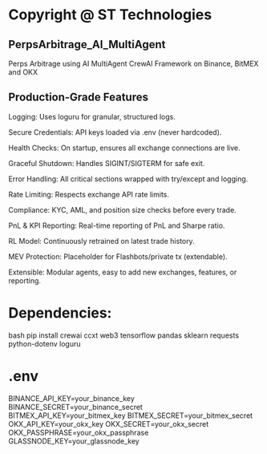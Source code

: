# Copyright @ ST Technologies

## PerpsArbitrage_AI_MultiAgent

Perps Arbitrage using AI MultiAgent CrewAI Framework on Binance, BitMEX and OKX

## Production-Grade Features

Logging: Uses loguru for granular, structured logs.

Secure Credentials: API keys loaded via .env (never hardcoded).

Health Checks: On startup, ensures all exchange connections are live.

Graceful Shutdown: Handles SIGINT/SIGTERM for safe exit.

Error Handling: All critical sections wrapped with try/except and logging.

Rate Limiting: Respects exchange API rate limits.

Compliance: KYC, AML, and position size checks before every trade.

PnL & KPI Reporting: Real-time reporting of PnL and Sharpe ratio.

RL Model: Continuously retrained on latest trade history.

MEV Protection: Placeholder for Flashbots/private tx (extendable).

Extensible: Modular agents, easy to add new exchanges, features, or reporting.

# Dependencies:

bash
pip install crewai ccxt web3 tensorflow pandas sklearn requests python-dotenv loguru

# .env 

BINANCE_API_KEY=your_binance_key
BINANCE_SECRET=your_binance_secret
BITMEX_API_KEY=your_bitmex_key
BITMEX_SECRET=your_bitmex_secret
OKX_API_KEY=your_okx_key
OKX_SECRET=your_okx_secret
OKX_PASSPHRASE=your_okx_passphrase
GLASSNODE_KEY=your_glassnode_key
